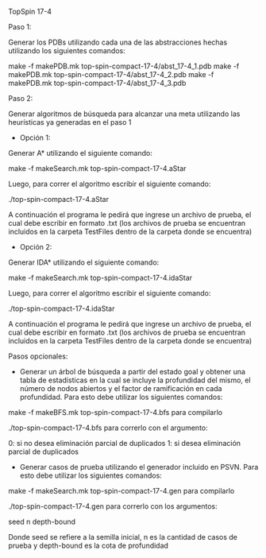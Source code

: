 TopSpin 17-4


Paso 1: 

Generar los PDBs utilizando cada una de las abstracciones hechas utilizando los siguientes comandos:

make -f makePDB.mk top-spin-compact-17-4/abst_17-4_1.pdb
make -f makePDB.mk top-spin-compact-17-4/abst_17-4_2.pdb
make -f makePDB.mk top-spin-compact-17-4/abst_17-4_3.pdb


Paso 2:

Generar algoritmos de búsqueda para alcanzar una meta utilizando las heurísticas ya generadas en el paso 1

- Opción 1: 

Generar A* utilizando el siguiente comando:

make -f makeSearch.mk top-spin-compact-17-4.aStar 

Luego, para correr el algoritmo escribir el siguiente comando:

./top-spin-compact-17-4.aStar

A continuación el programa le pedirá que ingrese un archivo de prueba, el cual debe escribir en formato .txt (los archivos de prueba se encuentran incluidos en la carpeta TestFiles dentro de la carpeta donde se encuentra)

- Opción 2:

Generar IDA* utilizando el siguiente comando:

make -f makeSearch.mk top-spin-compact-17-4.idaStar 

Luego, para correr el algoritmo escribir el siguiente comando:

./top-spin-compact-17-4.idaStar

A continuación el programa le pedirá que ingrese un archivo de prueba, el cual debe escribir en formato .txt (los archivos de prueba se encuentran incluidos en la carpeta TestFiles dentro de la carpeta donde se encuentra)


Pasos opcionales:

- Generar un árbol de búsqueda a partir del estado goal y obtener una tabla de estadísticas en la cual se incluye la profundidad del mismo, el número de nodos abiertos y el factor de ramificación en cada profundidad. Para esto debe utilizar los siguientes comandos:

make -f makeBFS.mk top-spin-compact-17-4.bfs para compilarlo

./top-spin-compact-17-4.bfs para correrlo con el argumento:

0: si no desea eliminación parcial de duplicados 
1: si desea eliminación parcial de duplicados 


- Generar casos de prueba utilizando el generador incluido en PSVN. Para esto debe utilizar los siguientes comandos:

make -f makeSearch.mk top-spin-compact-17-4.gen para compilarlo

./top-spin-compact-17-4.gen para correrlo con los argumentos:

seed n depth-bound

Donde seed se refiere a la semilla inicial, n es la cantidad de casos de prueba y depth-bound es la cota de profundidad


